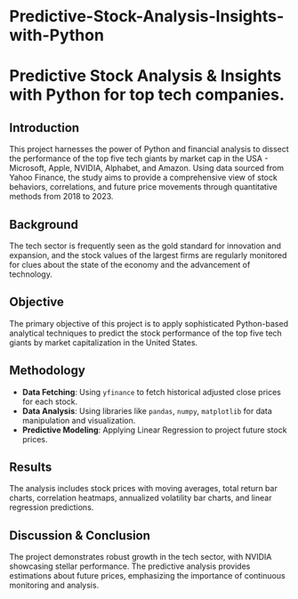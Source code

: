 # Predictive-Stock-Analysis-Insights-with-Python
# Predictive Stock Analysis & Insights with Python for top tech companies.

## Introduction
This project harnesses the power of Python and financial analysis to dissect the performance of the top five tech giants by market cap in the USA - Microsoft, Apple, NVIDIA, Alphabet, and Amazon. Using data sourced from Yahoo Finance, the study aims to provide a comprehensive view of stock behaviors, correlations, and future price movements through quantitative methods from 2018 to 2023.

## Background
The tech sector is frequently seen as the gold standard for innovation and expansion, and the stock values of the largest firms are regularly monitored for clues about the state of the economy and the advancement of technology. 

## Objective
The primary objective of this project is to apply sophisticated Python-based analytical techniques to predict the stock performance of the top five tech giants by market capitalization in the United States.

## Methodology
- **Data Fetching**: Using `yfinance` to fetch historical adjusted close prices for each stock.
- **Data Analysis**: Using libraries like `pandas`, `numpy`, `matplotlib` for data manipulation and visualization.
- **Predictive Modeling**: Applying Linear Regression to project future stock prices.

## Results
The analysis includes stock prices with moving averages, total return bar charts, correlation heatmaps, annualized volatility bar charts, and linear regression predictions.

## Discussion & Conclusion
The project demonstrates robust growth in the tech sector, with NVIDIA showcasing stellar performance. The predictive analysis provides estimations about future prices, emphasizing the importance of continuous monitoring and analysis.

